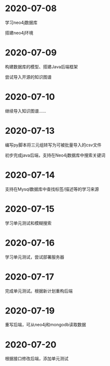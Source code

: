 # 2020-07-08

学习neo4j数据库

搭建neo4j环境

# 2020-07-09

构建数据库的模型、搭建Java后端框架

尝试导入开源的知识图谱

# 2020-07-10

继续导入知识图谱……

# 2020-07-13

编写py脚本将三元组转写为可被批量导入的csv文件

初步完成java后端，支持在Neo4j数据库中搜索关键词

# 2020-07-14

支持在Mysql数据库中查找标签/描述等的学习来源

# 2020-07-15

学习单元测试和模糊搜索

# 2020-07-16

学习单元测试，尝试部署服务器

# 2020-07-17

完成单元测试。根据新计划重构后端

# 2020-07-19

重写后端，可从neo4j和mongodb读取数据

# 2020-07-20

根据接口修改后端，添加单元测试
